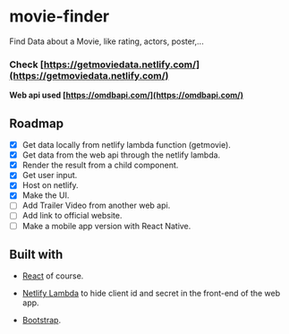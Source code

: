 # movie-finder
Find Data about a Movie, like rating, actors, poster,...
### Check [https://getmoviedata.netlify.com/](https://getmoviedata.netlify.com/)

**Web api used [https://omdbapi.com/](https://omdbapi.com/)**

## Roadmap  
- [x] Get data locally from netlify lambda function (getmovie).
- [x] Get data from the web api through the netlify lambda.
- [x] Render the result from a child component.
- [x] Get user input.
- [x] Host on netlify.
- [x] Make the UI.
- [ ] Add Trailer Video from another web api.
- [ ] Add link to official website.
- [ ] Make a mobile app version with React Native.

## Built with  
  
- [React](https://reactjs.org/) of course.  
  
- [Netlify Lambda](https://github.com/netlify/create-react-app-lambda) to hide client id and secret in the front-end of the web app.  
  
- [Bootstrap](https://getbootstrap.com/).  